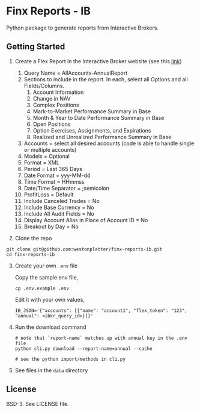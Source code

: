 # Finx Reports - IB
Python package to generate reports from Interactive Brokers.

## Getting Started
1. Create a Flex Report in the Interactive Broker website (see this [link](https://guides.interactivebrokers.com/ap/Content/activityflex.htm))
   1. Query Name = AllAccounts-AnnualReport
   2. Sections to include in the report. In each, select all Options and all Fields/Columns.
      1. Account Information
      2. Change in NAV
      3. Complex Positions
      4. Mark-to-Market Performance Summary in Base
      5. Month & Year to Date Performance Summary in Base
      6. Open Positions
      7. Option Exercises, Assignments, and Expirations
      8. Realized and Unrealized Performance Summary in Base
   3. Accounts = select all desired accounts (code is able to handle single or multiple accounts)
   4. Models = Optional
   5. Format = XML
   6. Period = Last 365 Days
   7. Date Format = yyy-MM-dd
   8. Time Format = HHmmss
   9. Date/Time Separator = ;semicolon
   10. ProfitLoss = Default
   11. Include Canceled Trades = No
   12. Include Base Currency = No
   13. Include All Audit Fields = No
   14. Display Account Alias in Place of Account ID = No
   15. Breakout by Day = No


2. Clone the repo
```
git clone git@github.com:westonplatter/finx-reports-ib.git
cd finx-reports-ib
```
3. Create your own `.env` file
    
    Copy the sample env file,
    ```
    cp .env.example .env
    ```

    Edit it with your own values,
    ```
    IB_JSON='{"accounts": [{"name": "account1", "flex_token": "123", "annual": <ibkr_query_id>}]}'
    ```

4. Run the download command
    ```
    # note that `report-name` matches up with annual key in the .env file
    python cli.py download --report-name=annual --cache

    # see the python import/methods in cli.py
    ```

5. See files in the `data` directory



## License
BSD-3. See LICENSE file.
